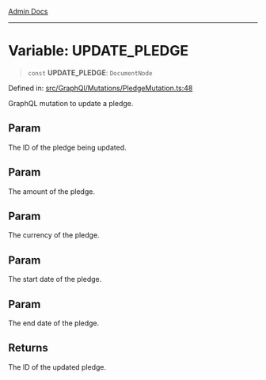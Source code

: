 [Admin Docs](/)

***

# Variable: UPDATE\_PLEDGE

> `const` **UPDATE\_PLEDGE**: `DocumentNode`

Defined in: [src/GraphQl/Mutations/PledgeMutation.ts:48](https://github.com/gautam-divyanshu/talawa-admin/blob/10f2081e01fc4f6c0767e35f8c4ed3f09fb1baac/src/GraphQl/Mutations/PledgeMutation.ts#L48)

GraphQL mutation to update a pledge.

## Param

The ID of the pledge being updated.

## Param

The amount of the pledge.

## Param

The currency of the pledge.

## Param

The start date of the pledge.

## Param

The end date of the pledge.

## Returns

The ID of the updated pledge.
